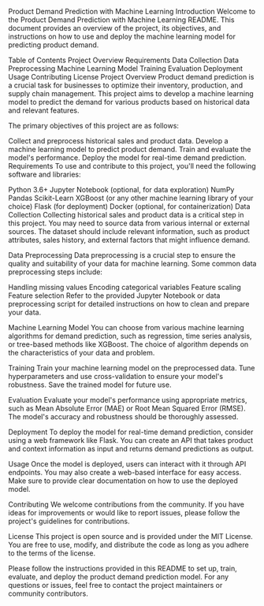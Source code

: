 Product Demand Prediction with Machine Learning
Introduction
Welcome to the Product Demand Prediction with Machine Learning README. This document provides an overview of the project, its objectives, and instructions on how to use and deploy the machine learning model for predicting product demand.

Table of Contents
Project Overview
Requirements
Data Collection
Data Preprocessing
Machine Learning Model
Training
Evaluation
Deployment
Usage
Contributing
License
Project Overview
Product demand prediction is a crucial task for businesses to optimize their inventory, production, and supply chain management. This project aims to develop a machine learning model to predict the demand for various products based on historical data and relevant features.

The primary objectives of this project are as follows:

Collect and preprocess historical sales and product data.
Develop a machine learning model to predict product demand.
Train and evaluate the model's performance.
Deploy the model for real-time demand prediction.
Requirements
To use and contribute to this project, you'll need the following software and libraries:

Python 3.6+
Jupyter Notebook (optional, for data exploration)
NumPy
Pandas
Scikit-Learn
XGBoost (or any other machine learning library of your choice)
Flask (for deployment)
Docker (optional, for containerization)
Data Collection
Collecting historical sales and product data is a critical step in this project. You may need to source data from various internal or external sources. The dataset should include relevant information, such as product attributes, sales history, and external factors that might influence demand.

Data Preprocessing
Data preprocessing is a crucial step to ensure the quality and suitability of your data for machine learning. Some common data preprocessing steps include:

Handling missing values
Encoding categorical variables
Feature scaling
Feature selection
Refer to the provided Jupyter Notebook or data preprocessing script for detailed instructions on how to clean and prepare your data.

Machine Learning Model
You can choose from various machine learning algorithms for demand prediction, such as regression, time series analysis, or tree-based methods like XGBoost. The choice of algorithm depends on the characteristics of your data and problem.

Training
Train your machine learning model on the preprocessed data. Tune hyperparameters and use cross-validation to ensure your model's robustness. Save the trained model for future use.

Evaluation
Evaluate your model's performance using appropriate metrics, such as Mean Absolute Error (MAE) or Root Mean Squared Error (RMSE). The model's accuracy and robustness should be thoroughly assessed.

Deployment
To deploy the model for real-time demand prediction, consider using a web framework like Flask. You can create an API that takes product and context information as input and returns demand predictions as output.

Usage
Once the model is deployed, users can interact with it through API endpoints. You may also create a web-based interface for easy access. Make sure to provide clear documentation on how to use the deployed model.

Contributing
We welcome contributions from the community. If you have ideas for improvements or would like to report issues, please follow the project's guidelines for contributions.

License
This project is open source and is provided under the MIT License. You are free to use, modify, and distribute the code as long as you adhere to the terms of the license.

Please follow the instructions provided in this README to set up, train, evaluate, and deploy the product demand prediction model. For any questions or issues, feel free to contact the project maintainers or community contributors.
